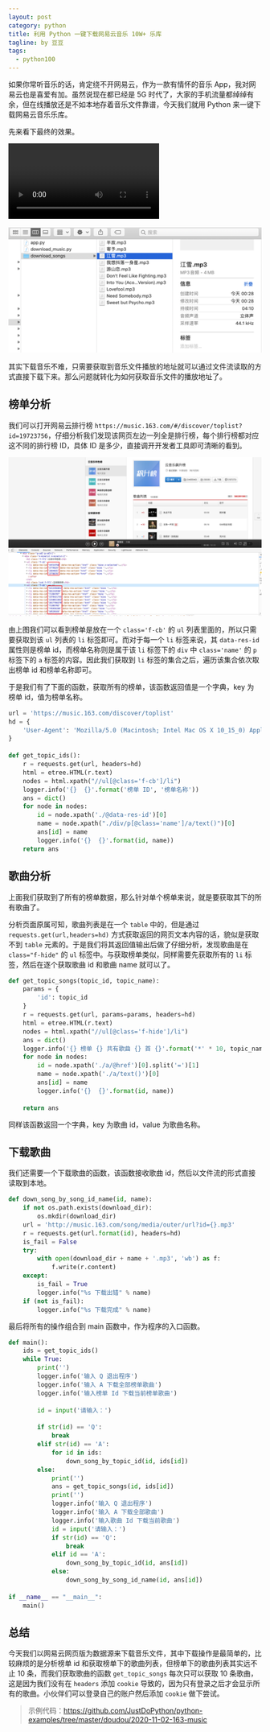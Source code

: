 ```yaml
---
layout: post
category: python
title: 利用 Python 一键下载网易云音乐 10W+ 乐库
tagline: by 豆豆
tags: 
  - python100
---
```


如果你常听音乐的话，肯定绕不开网易云，作为一款有情怀的音乐 App，我对网易云也是喜爱有加。虽然说现在都已经是 5G 时代了，大家的手机流量都绰绰有余，但在线播放还是不如本地存着音乐文件靠谱，今天我们就用 Python 来一键下载网易云音乐乐库。

<!--more-->

先来看下最终的效果。

![](https://raw.githubusercontent.com/JustDoPython/justdopython.github.io/master/assets/images/2020/11/163-music/001.avi)

![](https://raw.githubusercontent.com/JustDoPython/justdopython.github.io/master/assets/images/2020/11/163-music/002.png)

其实下载音乐不难，只需要获取到音乐文件播放的地址就可以通过文件流读取的方式直接下载下来。那么问题就转化为如何获取音乐文件的播放地址了。

## 榜单分析

我们可以打开网易云排行榜 `https://music.163.com/#/discover/toplist?id=19723756`，仔细分析我们发现该网页左边一列全是排行榜，每个排行榜都对应这不同的排行榜 ID，具体 ID 是多少，直接调开开发者工具即可清晰的看到。

![](https://raw.githubusercontent.com/JustDoPython/justdopython.github.io/master/assets/images/2020/11/163-music/003.png)

由上图我们可以看到榜单是放在一个 `class='f-cb'` 的 `ul` 列表里面的，所以只需要获取到该 `ul` 列表的 `li` 标签即可。而对于每一个 `li` 标签来说，其 `data-res-id` 属性则是榜单 id，而榜单名称则是属于该 `li` 标签下的 `div` 中 `class='name'` 的 `p` 标签下的 `a` 标签的内容。因此我们获取到 `li` 标签的集合之后，遍历该集合依次取出榜单 id 和榜单名称即可。

于是我们有了下面的函数，获取所有的榜单，该函数返回值是一个字典，key 为 榜单 id，值为榜单名称。

```python
url = 'https://music.163.com/discover/toplist'
hd = {
    'User-Agent': 'Mozilla/5.0 (Macintosh; Intel Mac OS X 10_15_0) AppleWebKit/537.36 (KHTML, like Gecko) Chrome/86.0.4240.111 Safari/537.36'
}

def get_topic_ids():
    r = requests.get(url, headers=hd)
    html = etree.HTML(r.text)
    nodes = html.xpath("//ul[@class='f-cb']/li")
    logger.info('{}  {}'.format('榜单 ID', '榜单名称'))
    ans = dict()
    for node in nodes:
        id = node.xpath('./@data-res-id')[0]
        name = node.xpath("./div/p[@class='name']/a/text()")[0]
        ans[id] = name
        logger.info('{}  {}'.format(id, name))
    return ans
```

## 歌曲分析

上面我们获取到了所有的榜单数据，那么针对单个榜单来说，就是要获取其下的所有歌曲了。

分析页面原属可知，歌曲列表是在一个 `table` 中的，但是通过 `requests.get(url,headers=hd)` 方式获取返回的网页文本内容的话，貌似是获取不到 `table` 元素的。于是我们将其返回值输出后做了仔细分析，发现歌曲是在 `class="f-hide"` 的 `ul` 标签中。与获取榜单类似，同样需要先获取所有的 `li` 标签，然后在逐个获取歌曲 id 和歌曲 name 就可以了。

```python
def get_topic_songs(topic_id, topic_name):
    params = {
        'id': topic_id
    }
    r = requests.get(url, params=params, headers=hd)
    html = etree.HTML(r.text)
    nodes = html.xpath("//ul[@class='f-hide']/li")
    ans = dict()
    logger.info('{} 榜单 {} 共有歌曲 {} 首 {}'.format('*' * 10, topic_name, len(nodes), '*' * 10))
    for node in nodes:
        id = node.xpath('./a/@href')[0].split('=')[1]
        name = node.xpath('./a/text()')[0]
        ans[id] = name
        logger.info('{}  {}'.format(id, name))

    return ans
```
同样该函数返回一个字典，key 为歌曲 id，value 为歌曲名称。

## 下载歌曲

我们还需要一个下载歌曲的函数，该函数接收歌曲 id，然后以文件流的形式直接读取到本地。

```python
def down_song_by_song_id_name(id, name):
    if not os.path.exists(download_dir):
        os.mkdir(download_dir)
    url = 'http://music.163.com/song/media/outer/url?id={}.mp3'
    r = requests.get(url.format(id), headers=hd)
    is_fail = False
    try:
        with open(download_dir + name + '.mp3', 'wb') as f:
            f.write(r.content)
    except:
        is_fail = True
        logger.info("%s 下载出错" % name)
    if (not is_fail):
        logger.info("%s 下载完成" % name)
```

最后将所有的操作组合到 main 函数中，作为程序的入口函数。

```python
def main():
    ids = get_topic_ids()
    while True:
        print('')
        logger.info('输入 Q 退出程序')
        logger.info('输入 A 下载全部榜单歌曲')
        logger.info('输入榜单 Id 下载当前榜单歌曲')

        id = input('请输入：')

        if str(id) == 'Q':
            break
        elif str(id) == 'A':
            for id in ids:
                down_song_by_topic_id(id, ids[id])
        else:
            print('')
            ans = get_topic_songs(id, ids[id])
            print('')
            logger.info('输入 Q 退出程序')
            logger.info('输入 A 下载全部歌曲')
            logger.info('输入歌曲 Id 下载当前歌曲')
            id = input('请输入：')
            if str(id) == 'Q':
                break
            elif id == 'A':
                down_song_by_topic_id(id, ans[id])
            else:
                down_song_by_song_id_name(id, ans[id])

if __name__ == "__main__":
    main()
```

## 总结

今天我们以网易云网页版为数据源来下载音乐文件，其中下载操作是最简单的，比较麻烦的是分析榜单 id 和获取榜单下的歌曲列表，但榜单下的歌曲列表其实远不止 10 条，而我们获取歌曲的函数 `get_topic_songs` 每次只可以获取 10 条歌曲，这是因为我们没有在 `headers` 添加 `cookie` 导致的，因为只有登录之后才会显示所有的歌曲。小伙伴们可以登录自己的账户然后添加 `cookie` 做下尝试。

> 示例代码：https://github.com/JustDoPython/python-examples/tree/master/doudou/2020-11-02-163-music
